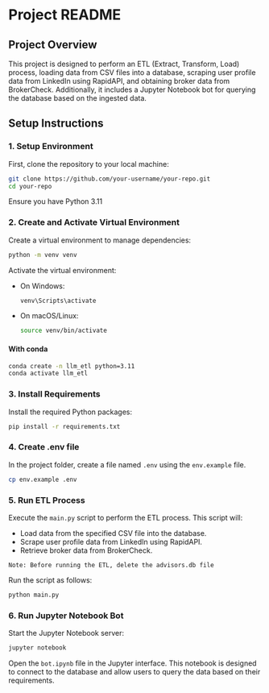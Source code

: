 # Project README

## Project Overview

This project is designed to perform an ETL (Extract, Transform, Load) process, loading data from CSV files into a database, scraping user profile data from LinkedIn using RapidAPI, and obtaining broker data from BrokerCheck. Additionally, it includes a Jupyter Notebook bot for querying the database based on the ingested data.

## Setup Instructions

### 1. Setup Environment

First, clone the repository to your local machine:

```bash
git clone https://github.com/your-username/your-repo.git
cd your-repo
```

Ensure you have Python 3.11

### 2. Create and Activate Virtual Environment

Create a virtual environment to manage dependencies:

```bash
python -m venv venv
```

Activate the virtual environment:

- On Windows:

  ```bash
  venv\Scripts\activate
  ```

- On macOS/Linux:

  ```bash
  source venv/bin/activate
  ```
#### With conda

```bash
conda create -n llm_etl python=3.11
conda activate llm_etl
```


### 3. Install Requirements

Install the required Python packages:

```bash
pip install -r requirements.txt
```

### 4. Create .env file

In the project folder, create a file named `.env` using the `env.example` file.

```bash
cp env.example .env
```

### 5. Run ETL Process

Execute the `main.py` script to perform the ETL process. This script will:

- Load data from the specified CSV file into the database.
- Scrape user profile data from LinkedIn using RapidAPI.
- Retrieve broker data from BrokerCheck.

`Note: Before running the ETL, delete the advisors.db file`

Run the script as follows:

```bash
python main.py
```

### 6. Run Jupyter Notebook Bot

Start the Jupyter Notebook server:

```bash
jupyter notebook
```

Open the `bot.ipynb` file in the Jupyter interface. This notebook is designed to connect to the database and allow users to query the data based on their requirements.
